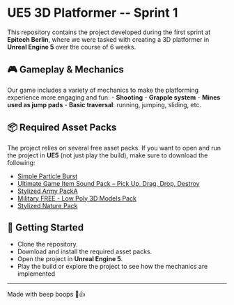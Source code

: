 # UE5 3D Platformer -- Sprint 1

This repository contains the project developed during the first sprint
at **Epitech Berlin**, where we were tasked with creating a 3D
platformer in **Unreal Engine 5** over the course of 6 weeks.

## 🎮 Gameplay & Mechanics

Our game includes a variety of mechanics to make the platforming
experience more engaging and fun: - **Shooting** - **Grapple system** -
**Mines used as jump pads** - **Basic traversal**: running, jumping,
sliding, etc.

## 📦 Required Asset Packs

The project relies on several free asset packs. If you want to open and
run the project in **UE5** (not just play the build), make sure to
download the following:

-   [Simple Particle Burst](https://www.fab.com/listings/c078fc7e-1574-46a0-8fb7-f6f353179b00)
-   [Ultimate Game Item Sound Pack – Pick Up, Drag, Drop, Destroy](https://www.fab.com/listings/1e15b9c8-7168-40ee-8179-93784eee03eb)
-   [Stylized Army PackA](https://www.fab.com/listings/b2302711-8a53-4d07-b33a-732ecba0a339)
-   [Military FREE - Low Poly 3D Models Pack](https://www.fab.com/listings/be36701c-890c-40b7-bd91-10919327f66f)
-   [Stylized Nature Pack](https://www.fab.com/listings/b066de06-73b8-4fbe-b30c-468f5bcf7575)

## 🚀 Getting Started

-   Clone the repository.
-   Download and install the required asset packs.
-   Open the project in **Unreal Engine 5**.
-   Play the build or explore the project to see how the mechanics are
    implemented

------------------------------------------------------------------------

Made with beep boops 🤖👍
